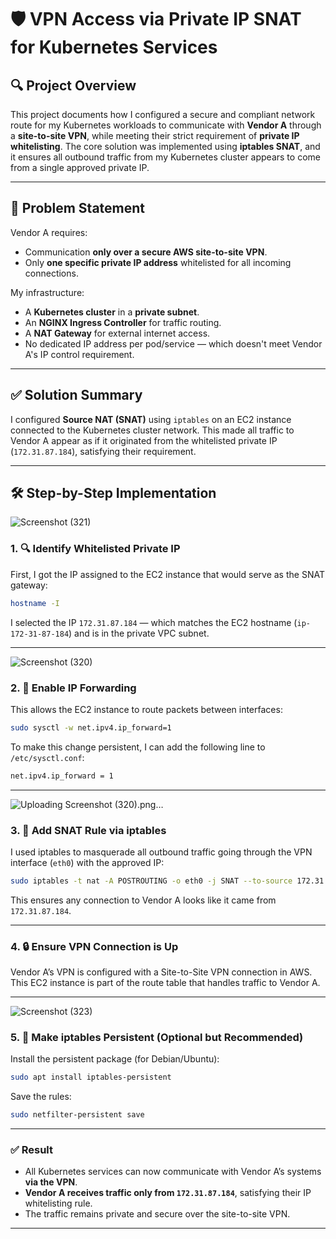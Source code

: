 # 🛡️ VPN Access via Private IP SNAT for Kubernetes Services

## 🔍 Project Overview

This project documents how I configured a secure and compliant network route for my Kubernetes workloads to communicate with **Vendor A** through a **site-to-site VPN**, while meeting their strict requirement of **private IP whitelisting**. The core solution was implemented using **iptables SNAT**, and it ensures all outbound traffic from my Kubernetes cluster appears to come from a single approved private IP.

---

## 📌 Problem Statement

Vendor A requires:

- Communication **only over a secure AWS site-to-site VPN**.
- Only **one specific private IP address** whitelisted for all incoming connections.

My infrastructure:

- A **Kubernetes cluster** in a **private subnet**.
- An **NGINX Ingress Controller** for traffic routing.
- A **NAT Gateway** for external internet access.
- No dedicated IP address per pod/service — which doesn't meet Vendor A's IP control requirement.

---

## ✅ Solution Summary

I configured **Source NAT (SNAT)** using `iptables` on an EC2 instance connected to the Kubernetes cluster network. This made all traffic to Vendor A appear as if it originated from the whitelisted private IP (`172.31.87.184`), satisfying their requirement.

---

## 🛠️ Step-by-Step Implementation


![Screenshot (321)](https://github.com/user-attachments/assets/07c0c59c-670e-424e-9ad2-dbd0caa2baf7)


### 1. 🔍 Identify Whitelisted Private IP

First, I got the IP assigned to the EC2 instance that would serve as the SNAT gateway:

```bash
hostname -I
```

I selected the IP `172.31.87.184` — which matches the EC2 hostname (`ip-172-31-87-184`) and is in the private VPC subnet.

---
![Screenshot (320)](https://github.com/user-attachments/assets/8474b6ec-881c-49fa-bf65-0aed909b6068)

### 2. 🔧 Enable IP Forwarding

This allows the EC2 instance to route packets between interfaces:

```bash
sudo sysctl -w net.ipv4.ip_forward=1
```

To make this change persistent, I can add the following line to `/etc/sysctl.conf`:

```bash
net.ipv4.ip_forward = 1
```

---
![Uploading Screenshot (320).png…]()

### 3. 🔁 Add SNAT Rule via iptables

I used iptables to masquerade all outbound traffic going through the VPN interface (`eth0`) with the approved IP:

```bash
sudo iptables -t nat -A POSTROUTING -o eth0 -j SNAT --to-source 172.31.87.184
```

This ensures any connection to Vendor A looks like it came from `172.31.87.184`.

---

### 4. 🔒 Ensure VPN Connection is Up

Vendor A’s VPN is configured with a Site-to-Site VPN connection in AWS. This EC2 instance is part of the route table that handles traffic to Vendor A.

---
![Screenshot (323)](https://github.com/user-attachments/assets/abd2becc-5138-4c1b-a4b9-8c3edda13dfb)

### 5. 🔁 Make iptables Persistent (Optional but Recommended)

Install the persistent package (for Debian/Ubuntu):

```bash
sudo apt install iptables-persistent
```

Save the rules:

```bash
sudo netfilter-persistent save
```

---

### ✅ Result

- All Kubernetes services can now communicate with Vendor A’s systems **via the VPN**.
- **Vendor A receives traffic only from `172.31.87.184`**, satisfying their IP whitelisting rule.
- The traffic remains private and secure over the site-to-site VPN.

---
